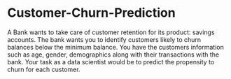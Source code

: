 # Customer-Churn-Prediction
A Bank wants to take care of customer retention for its product: savings accounts. The bank wants you to identify customers likely to churn balances below the minimum balance. You have the customers information such as age, gender, demographics along with their transactions with the bank. Your task as a data scientist would be to predict the propensity to churn for each customer.
